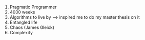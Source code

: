 1. Pragmatic Programmer
2. 4000 weeks
3. Algorithms to live by --> inspired me to do my master thesis on it
4. Entangled life
5. Chaos (James Gleick)
6. Complexity 